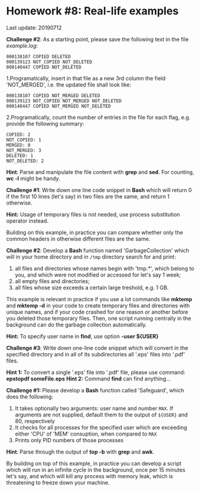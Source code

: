 # Homework #8: Real-life examples

Last update: 20190712

**Challenge #2**: As a starting point, please save the following text in the file _example.log_:

```linux
000138107 COPIED DELETED
000139123 NOT_COPIED NOT_DELETED
000140447 COPIED NOT_DELETED
```

1.Programatically, insert in that file as a new 3rd column the field 'NOT_MERGED', i.e. the updated file shall look like:

```linux 
000138107 COPIED NOT_MERGED DELETED
000139123 NOT_COPIED NOT_MERGED NOT_DELETED
000140447 COPIED NOT_MERGED NOT_DELETED
```

2.Programatically, count the number of entries in the file for each flag, e.g. provide the following summary:

```linux
COPIED: 2
NOT_COPIED: 1
MERGED: 0
NOT_MERGED: 3
DELETED: 1
NOT_DELETED: 2
```

**Hint**: Parse and manipulate the file content with **grep** and **sed**. For counting, **wc -l** might be handy. 



**Challenge #1**: Write down one line code snippet in **Bash** which will return 0 if the first 10 lines (let's say) in two files are the same, and return 1 otherwise. 

**Hint:** Usage of temporary files is not needed, use process substitution operator instead.

Building on this example, in practice you can compare whether only the common headers in otherwise different files are the same.

**Challenge #2**: Develop a **Bash** function named 'GarbageCollection' which will in your home directory and in ```/tmp``` directory search for and print:
1. all files and directories whose names begin with 'tmp.*', which belong to you, and which were not modified or accessed for let's say 1 week;
2. all empty files and directories;
2. all files whose size exceeds a certain large treshold, e.g. 1 GB.

This example is relevant in practice if you use a lot commands like **mktemp** and **mktemp -d** in your code to create temporary files and directories with unique names, and if your code crashed for one reason or another before you deleted those temporary files. Then, one script running centrally in the background can do the garbage collection automatically. 

**Hint:** To specify user name in **find**, use option **-user ${USER}** 

**Challenge #3**: Write down one-line code snippet which will convert in the specified directory and in all of its subdirectories all '.eps' files into '.pdf' files. 

**Hint 1:** To convert a single '.eps' file into '.pdf' file, please use command: **epstopdf someFile.eps**
**Hint 2:** Command **find** can find anything...







**Challenge #1:** Please develop a **Bash** function called 'Safeguard', which does the following:

1. It takes optionally two arguments: user name and number ```MAX```. If arguments are not supplied, default them to the output of ```${USER}``` and 80, respectively
2. It checks for all processes for the specified user which are exceeding either 'CPU' of 'MEM' consuption, when compared to ```MAX```
3. Prints only PID numbers of those processes 

**Hint**: Parse through the output of **top -b** with **grep** and **awk**.

By building on top of this example, in practice you can develop a script which will run in an infinite cycle in the background, once per 15 minutes let's say, and which will kill any process with memory leak, which is threatening to freeze down your machine.

